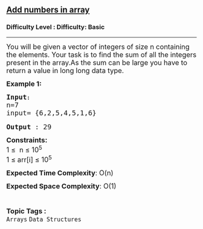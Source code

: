 <h2><a href="https://www.geeksforgeeks.org/problems/add-numbers-in-array/1?page=4&category=Arrays,Strings,Linked%20List,Stack,Queue&difficulty=Basic&status=unsolved&sortBy=submissions">Add numbers in array</a></h2><h3>Difficulty Level : Difficulty: Basic</h3><hr><div class="problems_problem_content__Xm_eO"><p><span style="font-size:18px">You will be given a vector of integers of size n containing the elements. Your task is to find the sum of all the integers present in the array.As the sum can be large you have to return a value in long long data type.</span></p>

<p><span style="font-size:18px"><strong>Example 1:</strong></span></p>

<pre><strong><span style="font-size:18px">Input</span>:</strong>
<span style="font-size:18px">n=7</span>
<span style="font-size:18px">input= {6,2,5,4,5,1,6}</span>

<span style="font-size:18px"><strong>Output</strong> : 29</span></pre>

<p><span style="font-size:18px"><strong>Constraints:</strong><br>
1 ≤&nbsp; n&nbsp;≤ 10<sup>5</sup><br>
1 ≤ arr[i]&nbsp;≤ 10<sup>5</sup>&nbsp;</span></p>

<p><span style="font-size:18px"><strong>Expected Time Complexity</strong>: O(n)</span></p>

<p><span style="font-size:18px"><strong>Expected Space Complexity</strong>: O(1)</span></p>
</div><br><p><span style=font-size:18px><strong>Topic Tags : </strong><br><code>Arrays</code>&nbsp;<code>Data Structures</code>&nbsp;